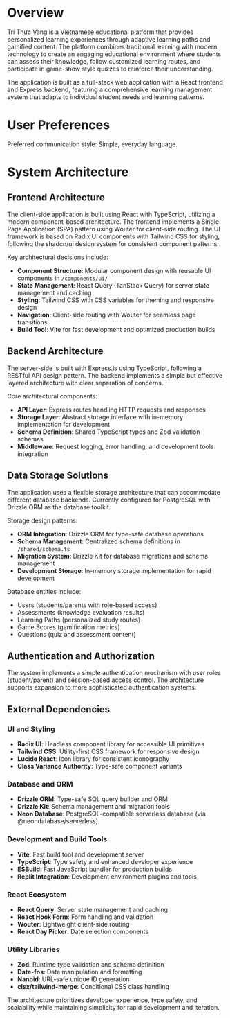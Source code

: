 # Overview

Tri Thức Vàng is a Vietnamese educational platform that provides personalized learning experiences through adaptive learning paths and gamified content. The platform combines traditional learning with modern technology to create an engaging educational environment where students can assess their knowledge, follow customized learning routes, and participate in game-show style quizzes to reinforce their understanding.

The application is built as a full-stack web application with a React frontend and Express backend, featuring a comprehensive learning management system that adapts to individual student needs and learning patterns.

# User Preferences

Preferred communication style: Simple, everyday language.

# System Architecture

## Frontend Architecture
The client-side application is built using React with TypeScript, utilizing a modern component-based architecture. The frontend implements a Single Page Application (SPA) pattern using Wouter for client-side routing. The UI framework is based on Radix UI components with Tailwind CSS for styling, following the shadcn/ui design system for consistent component patterns.

Key architectural decisions include:
- **Component Structure**: Modular component design with reusable UI components in `/components/ui/`
- **State Management**: React Query (TanStack Query) for server state management and caching
- **Styling**: Tailwind CSS with CSS variables for theming and responsive design
- **Navigation**: Client-side routing with Wouter for seamless page transitions
- **Build Tool**: Vite for fast development and optimized production builds

## Backend Architecture
The server-side is built with Express.js using TypeScript, following a RESTful API design pattern. The backend implements a simple but effective layered architecture with clear separation of concerns.

Core architectural components:
- **API Layer**: Express routes handling HTTP requests and responses
- **Storage Layer**: Abstract storage interface with in-memory implementation for development
- **Schema Definition**: Shared TypeScript types and Zod validation schemas
- **Middleware**: Request logging, error handling, and development tools integration

## Data Storage Solutions
The application uses a flexible storage architecture that can accommodate different database backends. Currently configured for PostgreSQL with Drizzle ORM as the database toolkit.

Storage design patterns:
- **ORM Integration**: Drizzle ORM for type-safe database operations
- **Schema Management**: Centralized schema definitions in `/shared/schema.ts`
- **Migration System**: Drizzle Kit for database migrations and schema management
- **Development Storage**: In-memory storage implementation for rapid development

Database entities include:
- Users (students/parents with role-based access)
- Assessments (knowledge evaluation results)
- Learning Paths (personalized study routes)
- Game Scores (gamification metrics)
- Questions (quiz and assessment content)

## Authentication and Authorization
The system implements a simple authentication mechanism with user roles (student/parent) and session-based access control. The architecture supports expansion to more sophisticated authentication systems.

## External Dependencies

### UI and Styling
- **Radix UI**: Headless component library for accessible UI primitives
- **Tailwind CSS**: Utility-first CSS framework for responsive design
- **Lucide React**: Icon library for consistent iconography
- **Class Variance Authority**: Type-safe component variants

### Database and ORM
- **Drizzle ORM**: Type-safe SQL query builder and ORM
- **Drizzle Kit**: Schema management and migration tools
- **Neon Database**: PostgreSQL-compatible serverless database (via @neondatabase/serverless)

### Development and Build Tools
- **Vite**: Fast build tool and development server
- **TypeScript**: Type safety and enhanced developer experience
- **ESBuild**: Fast JavaScript bundler for production builds
- **Replit Integration**: Development environment plugins and tools

### React Ecosystem
- **React Query**: Server state management and caching
- **React Hook Form**: Form handling and validation
- **Wouter**: Lightweight client-side routing
- **React Day Picker**: Date selection components

### Utility Libraries
- **Zod**: Runtime type validation and schema definition
- **Date-fns**: Date manipulation and formatting
- **Nanoid**: URL-safe unique ID generation
- **clsx/tailwind-merge**: Conditional CSS class handling

The architecture prioritizes developer experience, type safety, and scalability while maintaining simplicity for rapid development and iteration.